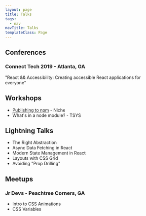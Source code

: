```yaml
---
layout: page
title: Talks
tags:
  - nav
navTitle: Talks
templateClass: Page
---
```


## Conferences

### Connect Tech 2019 - Atlanta, GA

"React && Accessibility: Creating accessible React applications for everyone"

## Workshops

- [Publishing to npm](./outlines/publishing-to-npm) - Niche
- What's in a node module? - TSYS

## Lightning Talks

- The Right Abstraction
- Async Data Fetching in React
- Modern State Management in React
- Layouts with CSS Grid
- Avoiding "Prop Drilling"

## Meetups

### Jr Devs - Peachtree Corners, GA

- Intro to CSS Animations
- CSS Variables
